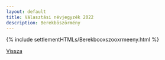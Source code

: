 ```yaml
---
layout: default
title: Választási névjegyzék 2022
description: Berekböszörmény
---
```


{% include settlementHTMLs/Berekbooxszooxrmeeny.html %}

[Vissza](../)